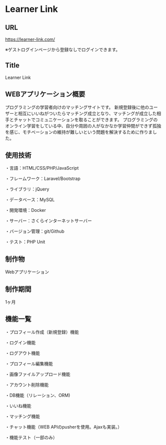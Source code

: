 # Learner Link

## URL

https://learner-link.com/

※ゲストログインページから登録なしでログインできます。

## Title

Learner Link

## WEBアプリケーション概要

プログラミングの学習者向けのマッチングサイトです。
新規登録後に他のユーザーと相互にいいねがついたらマッチング成立となり、マッチングが成立した相手とチャットでコミュニケーションを取ることができます。
プログラミングのオンライン学習をしている中、自分や周囲の人がなかなか学習仲間ができず孤独を感じ、モチベーションの維持が難しいという問題を解決するために作りました。

## 使用技術

・言語：HTML/CSS/PHP/JavaScript

・フレームワーク：Laravel/Bootstrap

・ライブラリ：jQuery

・データベース：MySQL

・開発環境：Docker

・サーバー：さくらインターネットサーバー

・バージョン管理：git/Github

・テスト：PHP Unit

## 制作物

Webアプリケーション

## 制作期間

1ヶ月

## 機能一覧

・プロフィール作成（新規登録）機能

・ログイン機能

・ログアウト機能

・プロフィール編集機能

・画像ファイルアップロード機能

・アカウント削除機能

・DB機能（リレーション、ORM)

・いいね機能

・マッチング機能

・チャット機能（WEB APIのpusherを使用。Ajaxも実装。）

・機能テスト（一部のみ）

